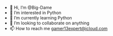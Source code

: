 - 👋 Hi, I’m @Big-Dame
- 👀 I’m interested in Python
- 🌱 I’m currently learning Python
- 💞️ I’m looking to collaborate on anything
- 📫 How to reach me gamer13expert@icloud.com

<!---
Big-Dame/Big-Dame is a ✨ special ✨ repository because its `README.md` (this file) appears on your GitHub profile.
You can click the Preview link to take a look at your changes.
--->
